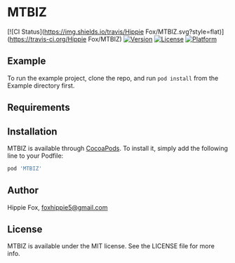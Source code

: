 # MTBIZ

[![CI Status](https://img.shields.io/travis/Hippie Fox/MTBIZ.svg?style=flat)](https://travis-ci.org/Hippie Fox/MTBIZ)
[![Version](https://img.shields.io/cocoapods/v/MTBIZ.svg?style=flat)](https://cocoapods.org/pods/MTBIZ)
[![License](https://img.shields.io/cocoapods/l/MTBIZ.svg?style=flat)](https://cocoapods.org/pods/MTBIZ)
[![Platform](https://img.shields.io/cocoapods/p/MTBIZ.svg?style=flat)](https://cocoapods.org/pods/MTBIZ)

## Example

To run the example project, clone the repo, and run `pod install` from the Example directory first.

## Requirements

## Installation

MTBIZ is available through [CocoaPods](https://cocoapods.org). To install
it, simply add the following line to your Podfile:

```ruby
pod 'MTBIZ'
```

## Author

Hippie Fox, foxhippie5@gmail.com

## License

MTBIZ is available under the MIT license. See the LICENSE file for more info.
